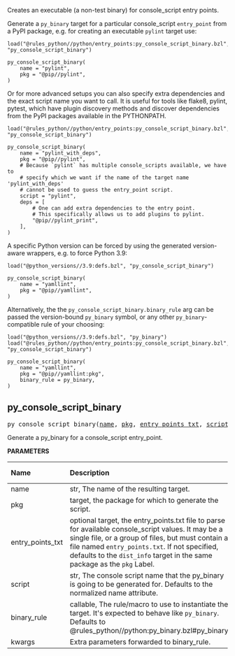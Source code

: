 <!-- Generated with Stardoc: http://skydoc.bazel.build -->

Creates an executable (a non-test binary) for console_script entry points.

Generate a `py_binary` target for a particular console_script `entry_point`
from a PyPI package, e.g. for creating an executable `pylint` target use:
```starlark
load("@rules_python//python/entry_points:py_console_script_binary.bzl", "py_console_script_binary")

py_console_script_binary(
    name = "pylint",
    pkg = "@pip//pylint",
)
```

Or for more advanced setups you can also specify extra dependencies and the
exact script name you want to call. It is useful for tools like flake8, pylint,
pytest, which have plugin discovery methods and discover dependencies from the
PyPI packages available in the PYTHONPATH.
```starlark
load("@rules_python//python/entry_points:py_console_script_binary.bzl", "py_console_script_binary")

py_console_script_binary(
    name = "pylint_with_deps",
    pkg = "@pip//pylint",
    # Because `pylint` has multiple console_scripts available, we have to
    # specify which we want if the name of the target name 'pylint_with_deps'
    # cannot be used to guess the entry_point script.
    script = "pylint",
    deps = [
        # One can add extra dependencies to the entry point.
        # This specifically allows us to add plugins to pylint.
        "@pip//pylint_print",
    ],
)
```

A specific Python version can be forced by using the generated version-aware
wrappers, e.g. to force Python 3.9:
```starlark
load("@python_versions//3.9:defs.bzl", "py_console_script_binary")

py_console_script_binary(
    name = "yamllint",
    pkg = "@pip//yamllint",
)
```

Alternatively, the the `py_console_script_binary.binary_rule` arg can be passed
the version-bound `py_binary` symbol, or any other `py_binary`-compatible rule
of your choosing:
```starlark
load("@python_versions//3.9:defs.bzl", "py_binary")
load("@rules_python//python/entry_points:py_console_script_binary.bzl", "py_console_script_binary")

py_console_script_binary(
    name = "yamllint",
    pkg = "@pip//yamllint:pkg",
    binary_rule = py_binary,
)
```

<a id="py_console_script_binary"></a>

## py_console_script_binary

<pre>
py_console_script_binary(<a href="#py_console_script_binary-name">name</a>, <a href="#py_console_script_binary-pkg">pkg</a>, <a href="#py_console_script_binary-entry_points_txt">entry_points_txt</a>, <a href="#py_console_script_binary-script">script</a>, <a href="#py_console_script_binary-binary_rule">binary_rule</a>, <a href="#py_console_script_binary-kwargs">kwargs</a>)
</pre>

Generate a py_binary for a console_script entry_point.

**PARAMETERS**


| Name  | Description | Default Value |
| :------------- | :------------- | :------------- |
| <a id="py_console_script_binary-name"></a>name |  str, The name of the resulting target.   |  none |
| <a id="py_console_script_binary-pkg"></a>pkg |  target, the package for which to generate the script.   |  none |
| <a id="py_console_script_binary-entry_points_txt"></a>entry_points_txt |  optional target, the entry_points.txt file to parse for available console_script values. It may be a single file, or a group of files, but must contain a file named `entry_points.txt`. If not specified, defaults to the `dist_info` target in the same package as the `pkg` Label.   |  `None` |
| <a id="py_console_script_binary-script"></a>script |  str, The console script name that the py_binary is going to be generated for. Defaults to the normalized name attribute.   |  `None` |
| <a id="py_console_script_binary-binary_rule"></a>binary_rule |  callable, The rule/macro to use to instantiate the target. It's expected to behave like `py_binary`. Defaults to @rules_python//python:py_binary.bzl#py_binary.   |  `<function py_binary>` |
| <a id="py_console_script_binary-kwargs"></a>kwargs |  Extra parameters forwarded to binary_rule.   |  none |


